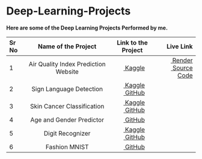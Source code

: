# Deep-Learning-Projects

**Here are some of the Deep Learning Projects Performed by me.**

<center>

| Sr No |         Name of the Project          |                                                                                                                                                                                                          Link to the Project                                                                                                                                                                                                          |                                                                                                                                                                                                                                                                                                                                                                         Live Link |
| :---- | :----------------------------------: | :-----------------------------------------------------------------------------------------------------------------------------------------------------------------------------------------------------------------------------------------------------------------------------------------------------------------------------------------------------------------------------------------------------------------------------------: | --------------------------------------------------------------------------------------------------------------------------------------------------------------------------------------------------------------------------------------------------------------------------------------------------------------------------------------------------------------------------------: |
| 1     | Air Quality Index Prediction Website |                                                                                                                      [<img src="https://avatars.githubusercontent.com/u/1336944?v=4&s=160" style="width:10px; height:10px"> Kaggle](https://www.kaggle.com/code/blamerx/india-air-quality-index-eda-prediction)                                                                                                                       | [<img src="https://avatars.githubusercontent.com/u/42682871?s=280&v=4" style="width:10px; height:10px"> Render](https://air-quality-index-prediction-3ur1.onrender.com) <br> [<img src="https://github.githubassets.com/images/modules/logos_page/GitHub-Mark.png" style="width:10px; height:10px"> Source Code](https://github.com/BlamerX/Air-Quality-Index-Prediction-Website) |
| 2     |       Sign Language Detection        |             [<img src="https://avatars.githubusercontent.com/u/1336944?v=4&s=160" style="width:10px; height:10px"> Kaggle](https://www.kaggle.com/code/blamerx/sign-language-eda-100-acc) <br> [<img src="https://github.githubassets.com/images/modules/logos_page/GitHub-Mark.png" style="width:10px; height:10px"> GitHub](https://github.com/BlamerX/Deep-Learning-Projects/tree/master/Sign%20Languages%20Detection)             |
| 3     |      Skin Cancer Classification      | [<img src="https://avatars.githubusercontent.com/u/1336944?v=4&s=160" style="width:10px; height:10px"> Kaggle](https://www.kaggle.com/code/blamerx/skin-cancer-classification-densenet121-and-aug) <br> [<img src="https://github.githubassets.com/images/modules/logos_page/GitHub-Mark.png" style="width:10px; height:10px"> GitHub](https://github.com/BlamerX/Deep-Learning-Projects/tree/master/Skin%20Disease%20Classification) |
| 4     |       Age and Gender Predictor       |                                                                                                     [<img src="https://github.githubassets.com/images/modules/logos_page/GitHub-Mark.png" style="width:10px; height:10px"> GitHub](https://github.com/BlamerX/Deep-Learning-Projects/tree/master/Age%20and%20Gender%20Predictor)                                                                                                      |
| 5     |           Digit Recognizer           |             [<img src="https://avatars.githubusercontent.com/u/1336944?v=4&s=160" style="width:10px; height:10px"> Kaggle](https://www.kaggle.com/code/blamerx/digit-recognizer-solution-easy-way) <br> [<img src="https://github.githubassets.com/images/modules/logos_page/GitHub-Mark.png" style="width:10px; height:10px"> GitHub](https://github.com/BlamerX/Deep-Learning-Projects/tree/master/Digit%20Recognizer)              |
| 6     |            Fashion MNIST             |                                                                                                             [<img src="https://github.githubassets.com/images/modules/logos_page/GitHub-Mark.png" style="width:10px; height:10px"> GitHub](https://github.com/BlamerX/Deep-Learning-Projects/tree/master/Fashion%20MNIST)                                                                                                             |

</center>
